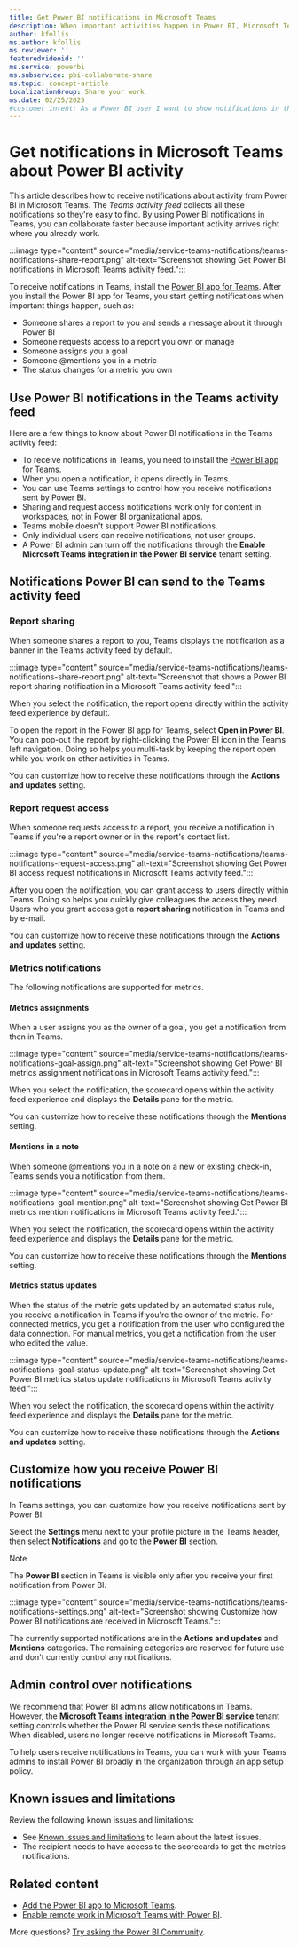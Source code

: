 ```yaml
---
title: Get Power BI notifications in Microsoft Teams
description: When important activities happen in Power BI, Microsoft Teams can show notifications about them in its activity feed.
author: kfollis
ms.author: kfollis
ms.reviewer: ''
featuredvideoid: ''
ms.service: powerbi
ms.subservice: pbi-collaborate-share
ms.topic: concept-article
LocalizationGroup: Share your work
ms.date: 02/25/2025
#customer intent: As a Power BI user I want to show notifications in the Power BI activity feed.
---
```


# Get notifications in Microsoft Teams about Power BI activity

This article describes how to receive notifications about activity from Power BI in Microsoft Teams. The *Teams activity feed* collects all these notifications so they're easy to find. By using Power BI notifications in Teams, you can collaborate faster because important activity arrives right where you already work.

:::image type="content" source="media/service-teams-notifications/teams-notifications-share-report.png" alt-text="Screenshot showing Get Power BI notifications in Microsoft Teams activity feed.":::

To receive notifications in Teams, install the [Power BI app for Teams](service-microsoft-teams-app.md). After you install the Power BI app for Teams, you start getting notifications when important things happen, such as:

- Someone shares a report to you and sends a message about it through Power BI
- Someone requests access to a report you own or manage
- Someone assigns you a goal
- Someone @mentions you in a metric
- The status changes for a metric you own

## Use Power BI notifications in the Teams activity feed

Here are a few things to know about Power BI notifications in the Teams activity feed:

- To receive notifications in Teams, you need to install the [Power BI app for Teams](service-microsoft-teams-app.md).
- When you open a notification, it opens directly in Teams.
- You can use Teams settings to control how you receive notifications sent by Power BI.
- Sharing and request access notifications work only for content in workspaces, not in Power BI organizational apps.
- Teams mobile doesn't support Power BI notifications.
- Only individual users can receive notifications, not user groups.
- A Power BI admin can turn off the notifications through the **Enable Microsoft Teams integration in the Power BI service** tenant setting.

## Notifications Power BI can send to the Teams activity feed

### Report sharing

When someone shares a report to you, Teams displays the notification as a banner in the Teams activity feed by default.

:::image type="content" source="media/service-teams-notifications/teams-notifications-share-report.png" alt-text="Screenshot that shows a Power BI report sharing notification in a Microsoft Teams activity feed.":::

When you select the notification, the report opens directly within the activity feed experience by default.

To open the report in the Power BI app for Teams, select **Open in Power BI**. You can pop-out the report by right-clicking the Power BI icon in the Teams left navigation. Doing so helps you multi-task by keeping the report open while you work on other activities in Teams.

You can customize how to receive these notifications through the **Actions and updates** setting.

### Report request access

When someone requests access to a report, you receive a notification in Teams if you're a report owner or in the report's contact list.

:::image type="content" source="media/service-teams-notifications/teams-notifications-request-access.png" alt-text="Screenshot showing Get Power BI access request notifications in Microsoft Teams activity feed.":::

After you open the notification, you can grant access to users directly within Teams. Doing so helps you quickly give colleagues the access they need. Users who you grant access get a **report sharing** notification in Teams and by e-mail.

You can customize how to receive these notifications through the **Actions and updates** setting.

### Metrics notifications

The following notifications are supported for metrics.

#### Metrics assignments

When a user assigns you as the owner of a goal, you get a notification from then in Teams.

:::image type="content" source="media/service-teams-notifications/teams-notifications-goal-assign.png" alt-text="Screenshot showing Get Power BI metrics assignment notifications in Microsoft Teams activity feed.":::

When you select the notification, the scorecard opens within the activity feed experience and displays the **Details** pane for the metric.

You can customize how to receive these notifications through the **Mentions** setting.

#### Mentions in a note

When someone @mentions you in a note on a new or existing check-in, Teams sends you a notification from them.

:::image type="content" source="media/service-teams-notifications/teams-notifications-goal-mention.png" alt-text="Screenshot showing Get Power BI metrics mention notifications in Microsoft Teams activity feed.":::

When you select the notification, the scorecard opens within the activity feed experience and displays the **Details** pane for the metric.

You can customize how to receive these notifications through the **Mentions** setting.

#### Metrics status updates

When the status of the metric gets updated by an automated status rule, you receive a notification in Teams if you're the owner of the metric. For connected metrics, you get a notification from the user who configured the data connection. For manual metrics, you get a notification from the user who edited the value.

:::image type="content" source="media/service-teams-notifications/teams-notifications-goal-status-update.png" alt-text="Screenshot showing Get Power BI metrics status update notifications in Microsoft Teams activity feed.":::

When you select the notification, the scorecard opens within the activity feed experience and displays the **Details** pane for the metric.

You can customize how to receive these notifications through the **Actions and updates** setting.

## Customize how you receive Power BI notifications

In Teams settings, you can customize how you receive notifications sent by Power BI.

Select the **Settings** menu next to your profile picture in the Teams header, then select **Notifications** and go to the **Power BI** section.

> [!NOTE]
> The **Power BI** section in Teams is visible only after you receive your first notification from Power BI.

:::image type="content" source="media/service-teams-notifications/teams-notifications-settings.png" alt-text="Screenshot showing Customize how Power BI notifications are received in Microsoft Teams.":::

The currently supported notifications are in the **Actions and updates** and **Mentions** categories. The remaining categories are reserved for future use and don't currently control any notifications.

## Admin control over notifications

We recommend that Power BI admins allow notifications in Teams. However, the [**Microsoft Teams integration in the Power BI service**](/fabric/admin/service-admin-portal-export-sharing#enable-microsoft-teams-integration-in-the-power-bi-service) tenant setting controls whether the Power BI service sends these notifications. When disabled, users no longer receive notifications in Microsoft Teams.

To help users receive notifications in Teams, you can work with your Teams admins to install Power BI broadly in the organization through an app setup policy.

## Known issues and limitations

Review the following known issues and limitations:

- See [Known issues and limitations](service-collaborate-microsoft-teams.md#known-issues-and-limitations) to learn about the latest issues.
- The recipient needs to have access to the scorecards to get the metrics notifications.

## Related content

- [Add the Power BI app to Microsoft Teams](service-microsoft-teams-app.md).
- [Enable remote work in Microsoft Teams with Power BI](service-collaborate-microsoft-teams.md).

More questions? [Try asking the Power BI Community](https://community.powerbi.com/).
